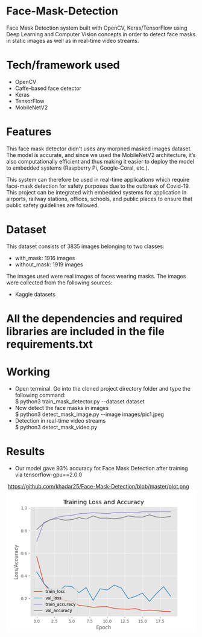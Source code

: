 # Face-Mask-Detection
Face Mask Detection system built with OpenCV, Keras/TensorFlow using Deep Learning and Computer Vision concepts in order to detect face masks in static images as well as in real-time video streams.
# Tech/framework used
* OpenCV
* Caffe-based face detector
* Keras
* TensorFlow
* MobileNetV2
# Features
This face mask detector didn't uses any morphed masked images dataset. The model is accurate, and since we used the MobileNetV2 architecture, it’s also computationally efficient and thus making it easier to deploy the model to embedded systems (Raspberry Pi, Google-Coral, etc.).

This system can therefore be used in real-time applications which require face-mask detection for safety purposes due to the outbreak of Covid-19. This project can be integrated with embedded systems for application in airports, railway stations, offices, schools, and public places to ensure that public safety guidelines are followed.

# Dataset
This dataset consists of 3835 images belonging to two classes:

* with_mask: 1916 images
* without_mask: 1919 images

The images used were real images of faces wearing masks. The images were collected from the following sources:

* Kaggle datasets

# All the dependencies and required libraries are included in the file requirements.txt

# Working
* Open terminal. Go into the cloned project directory folder and type the following command:
<br>$ python3 train_mask_detector.py --dataset dataset
* Now detect the face masks in images
<br>$ python3 detect_mask_image.py --image images/pic1.jpeg
* Detection in real-time video streams
<br>$ python3 detect_mask_video.py 
# Results
* Our model gave 93% accuracy for Face Mask Detection after training via tensorflow-gpu==2.0.0

<img> https://github.com/khadar25/Face-Mask-Detection/blob/master/plot.png
![Out_put image](https://github.com/khadar25/Face-Mask-Detection/blob/master/plot.png)



